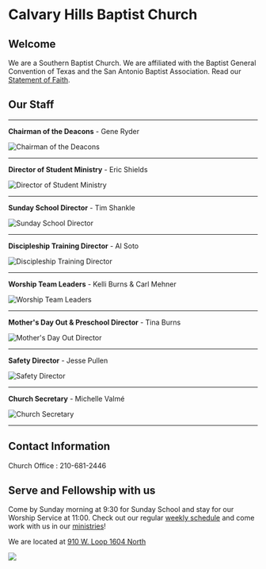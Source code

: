 # Calvary Hills Baptist Church
## Welcome
We are a Southern Baptist Church. We are affiliated with the Baptist General Convention of Texas and the San Antonio Baptist Association. Read our [Statement of Faith](http://www.sbc.net/bfm2000/bfm2000.asp).

## Our Staff

---

<div id="staff" markdown="1">

**Chairman of the Deacons** - Gene Ryder

![Chairman of the Deacons](./deacon.png "Gene Ryder")

---

**Director of Student Ministry** - Eric Shields

![Director of Student Ministry](./youth.png "Eric Shields")

---

**Sunday School Director** - Tim Shankle

![Sunday School Director](./sschool.png "Tim Shankle")

---

**Discipleship Training Director** - Al Soto

![Discipleship Training Director](./discipleship.png "Al Soto")

---

**Worship Team Leaders** - Kelli Burns & Carl Mehner

![Worship Team Leaders](./music.png "Kelli Burns & Carl Mehner")

---

**Mother's Day Out & Preschool Director** - Tina Burns

![Mother's Day Out Director](./mdo.png "Tina Burns")

---

**Safety Director** - Jesse Pullen

![Safety Director](./safety.png "Jesse Pullen")

---

**Church Secretary** - Michelle Valmé

![Church Secretary](./sec.png "Michelle Valmé")

---

</div>

## Contact Information

Church Office : 210-681-2446


## Serve and Fellowship with us
Come by Sunday morning at 9:30 for Sunday School and stay for our Worship Service at 11:00. 
Check out our regular [weekly schedule](cal.md) and come work with us in our [ministries](ministries.md)!

We are located at [910 W. Loop 1604 North](https://goo.gl/maps/YCmg9fCGHXT2)

![](map.svg)
